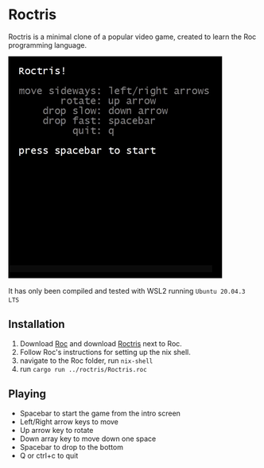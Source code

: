 # Roctris
Roctris is a minimal clone of a popular video game, created to learn the Roc programming language.

![](roctris.gif)

It has only been compiled and tested with WSL2 running `Ubuntu 20.04.3 LTS`

## Installation 

1. Download [Roc](https://github.com/rtfeldman/roc/) and download [Roctris](https://github.com/cjcone/roctris/) next to Roc.
2. Follow Roc's instructions for setting up the nix shell.
3. navigate to the Roc folder, run `nix-shell`
4. run `cargo run ../roctris/Roctris.roc`

## Playing

- Spacebar to start the game from the intro screen
- Left/Right arrow keys to move
- Up arrow key to rotate
- Down array key to move down one space
- Spacebar to drop to the bottom
- Q or ctrl+c to quit
